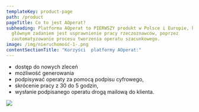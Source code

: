 ```yaml
---
templateKey: product-page
path: /product
pageTitle: Co to jest AOperat?
subheading: Platforma AOperat to PIERWSZY produkt w Polsce i Europie, którego
  głównym zadaniem jest usprawnienie pracy rzeczoznawców, poprzez
  zautomatyzowanie procesu tworzenia operatu szacunkowego.
image: /img/nieruchomość-1-.png
contentSectionTitle: "Korzyści  platformy AOperat:"
---
```

* dostęp do nowych zleceń
* możliwość generowania 
* podpisywać operaty za pomocą podpisu cyfrowego,
* skrócenie pracy z 30 do 5 godzin, 
* wysłanie podpisanego operatu drogą mailową do klienta.

![](/img/product_presentation.png)